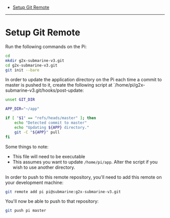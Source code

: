 - [Setup Git Remote](#setup-git-remote)

---

# Setup Git Remote

Run the following commands on the Pi:

```sh
cd
mkdir g2x-submarine-v3.git
cd g2x-submarine-v3.git
git init --bare
```

In order to update the application directory on the Pi each time a commit to master is pushed to it, create the following script at `/home/pi/g2x-submarine-v3.git/hooks/post-update:

```sh
unset GIT_DIR

APP_DIR="~/app"

if [ "$1" == "refs/heads/master" ]; then
    echo "Detected commit to master"
    echo "Updating ${APP} directory."
    git -C "${APP}" pull
fi
```

Some things to note:

- This file will need to be executable
- This assumes you want to update `/home/pi/app`. Alter the script if you wish to use another directory.

In order to push to this remote repository, you'll need to add this remote on your development machine:

```sh
git remote add pi pi@submarine:g2x-submarine-v3.git
```

You'll now be able to push to that repository:

```sh
git push pi master
```
